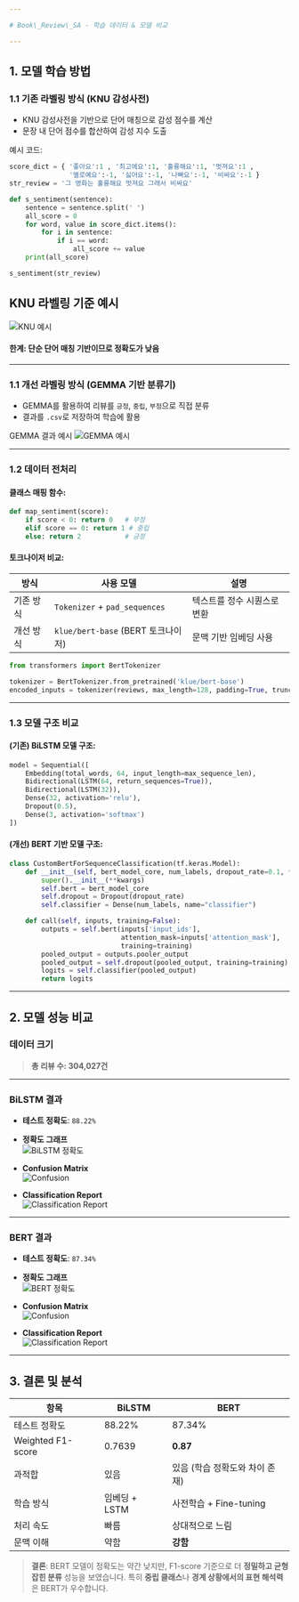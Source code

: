 ```yaml
---

# Book\_Review\_SA - 학습 데이터 & 모델 비교

---
```


## 1. 모델 학습 방법

### 1.1 기존 라벨링 방식 (KNU 감성사전)

* KNU 감성사전을 기반으로 단어 매칭으로 감성 점수를 계산
* 문장 내 단어 점수를 합산하여 감성 지수 도출

예시 코드:

```python
score_dict = { '좋아요':1 , '최고에요':1, '훌륭해요':1, '멋져요':1 , 
               '별로예요':-1, '싫어요':-1, '나빠요':-1, '비싸요':-1 }
str_review = '그 영화는 훌륭해요 멋져요 그래서 비싸요'

def s_sentiment(sentence):
    sentence = sentence.split(' ')
    all_score = 0
    for word, value in score_dict.items():
        for i in sentence:
            if i == word:
                all_score += value
    print(all_score)

s_sentiment(str_review)
```

## KNU 라벨링 기준 예시
![KNU 예시](https://github.com/user-attachments/assets/a9bb2f5e-49b5-4604-99e5-9e98e29fc8a2)
#### 한계: 단순 단어 매칭 기반이므로 정확도가 낮음
---

### 1.1 개선 라벨링 방식 (GEMMA 기반 분류기)

* GEMMA를 활용하여 리뷰를 `긍정`, `중립`, `부정`으로 직접 분류
* 결과를 `.csv`로 저장하여 학습에 활용

 GEMMA 결과 예시
![GEMMA 예시](https://github.com/user-attachments/assets/6bf7a376-1e8d-4516-8b96-11638ba2568a)

---

### 1.2 데이터 전처리

#### 클래스 매핑 함수:

```python
def map_sentiment(score):
    if score < 0: return 0   # 부정
    elif score == 0: return 1 # 중립
    else: return 2           # 긍정
```

#### 토크나이저 비교:

| 방식    | 사용 모델                         | 설명              |
| ----- | ----------------------------- | --------------- |
| 기존 방식 | `Tokenizer` + `pad_sequences` | 텍스트를 정수 시퀀스로 변환 |
| 개선 방식 | `klue/bert-base` (BERT 토크나이저) | 문맥 기반 임베딩 사용    |

```python
from transformers import BertTokenizer

tokenizer = BertTokenizer.from_pretrained('klue/bert-base')
encoded_inputs = tokenizer(reviews, max_length=128, padding=True, truncation=True, return_tensors='tf')
```

---

### 1.3 모델 구조 비교

#### (기존) BiLSTM 모델 구조:

```python
model = Sequential([
    Embedding(total_words, 64, input_length=max_sequence_len),
    Bidirectional(LSTM(64, return_sequences=True)),
    Bidirectional(LSTM(32)),
    Dense(32, activation='relu'),
    Dropout(0.5),
    Dense(3, activation='softmax')
])
```

#### (개선) BERT 기반 모델 구조:

```python
class CustomBertForSequenceClassification(tf.keras.Model):
    def __init__(self, bert_model_core, num_labels, dropout_rate=0.1, **kwargs):
        super().__init__(**kwargs)
        self.bert = bert_model_core
        self.dropout = Dropout(dropout_rate)
        self.classifier = Dense(num_labels, name="classifier")

    def call(self, inputs, training=False):
        outputs = self.bert(inputs['input_ids'],
                            attention_mask=inputs['attention_mask'],
                            training=training)
        pooled_output = outputs.pooler_output
        pooled_output = self.dropout(pooled_output, training=training)
        logits = self.classifier(pooled_output)
        return logits
```

---

## 2. 모델 성능 비교

### 데이터 크기

> **총 리뷰 수: 304,027건**

---

### BiLSTM 결과

* **테스트 정확도**: `88.22%`

- **정확도 그래프**  
  ![BiLSTM 정확도](https://github.com/user-attachments/assets/44e9c859-bb74-47a4-a680-4d2d89bfb6ef)

- **Confusion Matrix**  
  ![Confusion](https://github.com/user-attachments/assets/9d83b549-a680-4978-935a-5a629fc0a46e)

- **Classification Report**  
  ![Classification Report](https://github.com/user-attachments/assets/5a2165ce-6e8b-4f8a-988c-de97d14e9ce3)

---

### BERT 결과

* **테스트 정확도**: `87.34%`

- **정확도 그래프**  
  ![BERT 정확도](https://github.com/user-attachments/assets/12eb0068-e8b9-4a1a-9b0c-04a4128081ff)

- **Confusion Matrix**  
  ![Confusion](https://github.com/user-attachments/assets/5dd0e680-4557-4491-b1ec-3c085b23957f)

- **Classification Report**  
  ![Classification Report](https://github.com/user-attachments/assets/805a62b9-cbd8-48b5-a99f-6e2e9fff603b)

---

## 3. 결론 및 분석

| 항목                | BiLSTM     | BERT               |
| ----------------- | ---------- | ------------------ |
| 테스트 정확도           | 88.22%     | 87.34%             |
| Weighted F1-score | 0.7639     | **0.87**           |
| 과적합               | 있음         | 있음 (학습 정확도와 차이 존재) |
| 학습 방식             | 임베딩 + LSTM | 사전학습 + Fine-tuning |
| 처리 속도             | 빠름         | 상대적으로 느림           |
| 문맥 이해             | 약함         | **강함**             |

>  **결론**:
> BERT 모델이 정확도는 약간 낮지만, F1-score 기준으로 더 **정밀하고 균형 잡힌 분류** 성능을 보였습니다. 특히 **중립 클래스**나 **경계 상황에서의 표현 해석력**은 BERT가 우수합니다.
